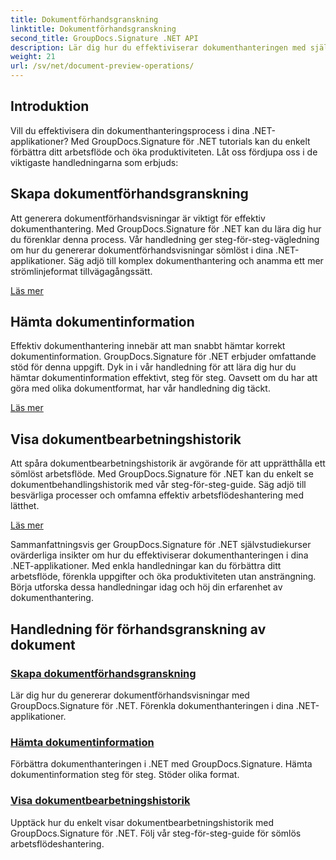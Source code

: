 ```yaml
---
title: Dokumentförhandsgranskning
linktitle: Dokumentförhandsgranskning
second_title: GroupDocs.Signature .NET API
description: Lär dig hur du effektiviserar dokumenthanteringen med självstudier för GroupDocs.Signature för .NET. Förenkla uppgifter, förbättra arbetsflödet och öka produktiviteten utan ansträngning.
weight: 21
url: /sv/net/document-preview-operations/
---
```

## Introduktion

Vill du effektivisera din dokumenthanteringsprocess i dina .NET-applikationer? Med GroupDocs.Signature för .NET tutorials kan du enkelt förbättra ditt arbetsflöde och öka produktiviteten. Låt oss fördjupa oss i de viktigaste handledningarna som erbjuds:

## Skapa dokumentförhandsgranskning

Att generera dokumentförhandsvisningar är viktigt för effektiv dokumenthantering. Med GroupDocs.Signature för .NET kan du lära dig hur du förenklar denna process. Vår handledning ger steg-för-steg-vägledning om hur du genererar dokumentförhandsvisningar sömlöst i dina .NET-applikationer. Säg adjö till komplex dokumenthantering och anamma ett mer strömlinjeformat tillvägagångssätt.

[Läs mer](./generate-document-preview/)

## Hämta dokumentinformation

Effektiv dokumenthantering innebär att man snabbt hämtar korrekt dokumentinformation. GroupDocs.Signature för .NET erbjuder omfattande stöd för denna uppgift. Dyk in i vår handledning för att lära dig hur du hämtar dokumentinformation effektivt, steg för steg. Oavsett om du har att göra med olika dokumentformat, har vår handledning dig täckt.

[Läs mer](./retrieve-document-information/)

## Visa dokumentbearbetningshistorik

Att spåra dokumentbearbetningshistorik är avgörande för att upprätthålla ett sömlöst arbetsflöde. Med GroupDocs.Signature för .NET kan du enkelt se dokumentbehandlingshistorik med vår steg-för-steg-guide. Säg adjö till besvärliga processer och omfamna effektiv arbetsflödeshantering med lätthet.

[Läs mer](./view-document-processing-history/)

Sammanfattningsvis ger GroupDocs.Signature för .NET självstudiekurser ovärderliga insikter om hur du effektiviserar dokumenthanteringen i dina .NET-applikationer. Med enkla handledningar kan du förbättra ditt arbetsflöde, förenkla uppgifter och öka produktiviteten utan ansträngning. Börja utforska dessa handledningar idag och höj din erfarenhet av dokumenthantering.
## Handledning för förhandsgranskning av dokument
### [Skapa dokumentförhandsgranskning](./generate-document-preview/)
Lär dig hur du genererar dokumentförhandsvisningar med GroupDocs.Signature för .NET. Förenkla dokumenthanteringen i dina .NET-applikationer.
### [Hämta dokumentinformation](./retrieve-document-information/)
Förbättra dokumenthanteringen i .NET med GroupDocs.Signature. Hämta dokumentinformation steg för steg. Stöder olika format.
### [Visa dokumentbearbetningshistorik](./view-document-processing-history/)
Upptäck hur du enkelt visar dokumentbearbetningshistorik med GroupDocs.Signature för .NET. Följ vår steg-för-steg-guide för sömlös arbetsflödeshantering.